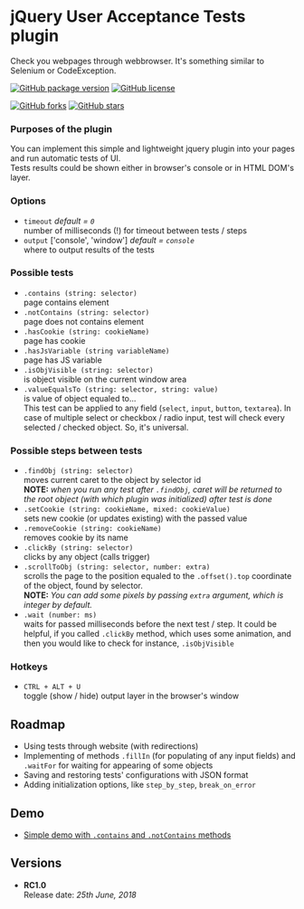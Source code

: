 # jQuery User Acceptance Tests plugin

Check you webpages through webbrowser. It's something similar to Selenium or CodeException.

[![GitHub package version](https://img.shields.io/github/version/thewind1984/jquery-uat.svg)](https://github.com/thewind1984/jquery-uat)
[![GitHub license](https://img.shields.io/github/license/thewind1984/jquery-uat.svg)](https://github.com/thewind1984/jquery-uat/blob/master/LICENSE)

[![GitHub forks](https://img.shields.io/github/forks/thewind1984/jquery-uat.svg)](https://github.com/thewind1984/jquery-uat/network)
[![GitHub stars](https://img.shields.io/github/stars/thewind1984/jquery-uat.svg)](https://github.com/thewind1984/jquery-uat/stargazers)

### Purposes of the plugin

You can implement this simple and lightweight jquery plugin into your pages and run automatic tests of UI.  
Tests results could be shown either in browser's console or in HTML DOM's layer.

### Options

* `timeout` *default = `0`*  
number of milliseconds (!) for timeout between tests / steps
* `output` ['console', 'window'] *default = `console`*  
where to output results of the tests

### Possible tests

* `.contains (string: selector)`  
page contains element
* `.notContains (string: selector)`  
page does not contains element
* `.hasCookie (string: cookieName)`  
page has cookie
* `.hasJsVariable (string variableName)`  
page has JS variable
* `.isObjVisible (string: selector)`  
is object visible on the current window area
* `.valueEqualsTo (string: selector, string: value)`  
is value of object equaled to...  
This test can be applied to any field (`select`, `input`, `button`, `textarea`). In case of multiple select or checkbox / radio input, test will check every selected / checked object. So, it's universal.

### Possible steps between tests

* `.findObj (string: selector)`  
moves current caret to the object by selector id  
**NOTE:** *when you run any test after `.findObj`, caret will be returned to the root object (with which plugin was initialized) after test is done*
* `.setCookie (string: cookieName, mixed: cookieValue)`  
sets new cookie (or updates existing) with the passed value
* `.removeCookie (string: cookieName)`  
removes cookie by its name
* `.clickBy (string: selector)`  
clicks by any object (calls trigger)
* `.scrollToObj (string: selector, number: extra)`  
scrolls the page to the position equaled to the `.offset().top` coordinate of the object, found by selector.  
**NOTE:** *You can add some pixels by passing `extra` argument, which is integer by default.*
* `.wait (number: ms)`  
waits for passed milliseconds before the next test / step. It could be helpful, if you called `.clickBy` method, which uses some animation, and then you would like to check for instance, `.isObjVisible`

### Hotkeys

* `CTRL + ALT + U`  
toggle (show / hide) output layer in the browser's window

## Roadmap

* Using tests through website (with redirections)
* Implementing of methods `.fillIn` (for populating of any input fields) and `.waitFor` for waiting for appearing of some objects
* Saving and restoring tests' configurations with JSON format
* Adding initialization options, like `step_by_step`, `break_on_error` 

## Demo

* [Simple demo with `.contains` and `.notContains` methods](http://uat.work.dignatiev.ru/demo/01_simple.html)

## Versions

* **RC1.0**  
Release date: *25th June, 2018*
